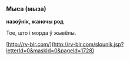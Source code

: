 ### Мыса (мыза)
**назоўнік, жаночы род**

Тое, што і морда ў жывёлы.

<a rel="author">[http://rv-blr.com/](http://rv-blr.com/slounik.jsp?letterId=0&maskId=0&pageId=1728)</a>
